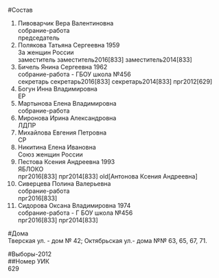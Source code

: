 #Состав  
1. Пивоварчик Вера Валентиновна  
    собрание-работа  
    председатель  
2. Полякова Татьяна Сергеевна 1959  
    За женщин России  
    заместитель заместитель2016[833] заместитель2014[833]  
3. Бичель Янина Сергеевна 1962  
    собрание-работа - ГБОУ школа №456  
    секретарь секретарь2016[833] секретарь2014[833] прг2012[629]  
4. Богун Инна Владимировна  
    ЕР  
5. Мартынова Елена Владимировна  
    собрание-работа  
6. Миронова Ирина Александровна  
    ЛДПР  
7. Михайлова Евгения Петровна  
    СР  
8. Никитина Елена Ивановна  
    Союз женщин России  
9. Пестова Ксения Андреевна 1993  
    ЯБЛОКО  
    прг2016[833] прг2014[833] old[Антонова Ксения Андреевна]  
10. Сиверцева Полина Валерьевна  
    собрание-работа  
    прг2016[833]  
11. Сидорова Оксана Владимировна 1974  
    собрание-работа - Г БОУ школа №456  
    прг2016[833] прг2014[833]  
  
#Дома  
Тверская ул. - дом № 42; Октябрьская ул.- дома №№ 63, 65, 67, 71.  
  
#Выборы-2012  
##Номер УИК  
629  
